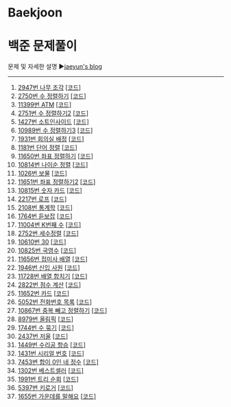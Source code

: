 # Baekjoon
백준 문제풀이
======================
문제 및 자세한 설명
▶[jaeyun's blog](https://blog.naver.com/jaeyoon_95)

- - -
1.  [2947번 나무 조각](https://blog.naver.com/jaeyoon_95/221747792698)  [[코드]](https://github.com/jaeyun95/Baekjoon/blob/master/code/2947.py)
2.  [2750번 수 정렬하기](https://blog.naver.com/jaeyoon_95/222278523255)  [[코드]](https://github.com/jaeyun95/Baekjoon/blob/master/code/2750.py)
3.  [11399번 ATM](https://blog.naver.com/jaeyoon_95/222278540925)  [[코드]](https://github.com/jaeyun95/Baekjoon/blob/master/code/211399.py)
4.  [2751번 수 정렬하기2](https://blog.naver.com/jaeyoon_95/222278600068)  [[코드]](https://github.com/jaeyun95/Baekjoon/blob/master/code/2751.py)
5.  [1427번 소트인사이드](https://blog.naver.com/jaeyoon_95/222278656058)  [[코드]](https://github.com/jaeyun95/Baekjoon/blob/master/code/1427.py)
6.  [10989번 수 정렬하기3](https://blog.naver.com/jaeyoon_95/222278677706)  [[코드]](https://github.com/jaeyun95/Baekjoon/blob/master/code/10989.py)
7.  [1931번 회의실 배정](https://blog.naver.com/jaeyoon_95/222278712080)  [[코드]](https://github.com/jaeyun95/Baekjoon/blob/master/code/1931.py)
8.  [1181번 단어 정렬](https://blog.naver.com/jaeyoon_95/222278726643)  [[코드]](https://github.com/jaeyun95/Baekjoon/blob/master/code/1181.py)
9.  [11650번 좌표 정렬하기](https://blog.naver.com/jaeyoon_95/222278735509)  [[코드]](https://github.com/jaeyun95/Baekjoon/blob/master/code/11650.py)
10.  [10814번 나이순 정렬](https://blog.naver.com/jaeyoon_95/222278751075)  [[코드]](https://github.com/jaeyun95/Baekjoon/blob/master/code/10814.py)
11.  [1026번 보물](https://blog.naver.com/jaeyoon_95/222278804306)  [[코드]](https://github.com/jaeyun95/Baekjoon/blob/master/code/1026.py)
12.  [11651번 좌표 정렬하기2](https://blog.naver.com/jaeyoon_95/222279509940)  [[코드]](https://github.com/jaeyun95/Baekjoon/blob/master/code/111651.py)
13.  [10815번 숫자 카드](https://blog.naver.com/jaeyoon_95/222279560829)  [[코드]](https://github.com/jaeyun95/Baekjoon/blob/master/code/10815.py)
14.  [2217번 로프](https://blog.naver.com/jaeyoon_95/222279598560)  [[코드]](https://github.com/jaeyun95/Baekjoon/blob/master/code/2217.py)
15.  [2108번 통계학](https://blog.naver.com/jaeyoon_95/222279660170)  [[코드]](https://github.com/jaeyun95/Baekjoon/blob/master/code/2108.py)
16.  [1764번 듣보잡](https://blog.naver.com/jaeyoon_95/222279686869)  [[코드]](https://github.com/jaeyun95/Baekjoon/blob/master/code/1764.py)
17.  [11004번 K번째 수](https://blog.naver.com/jaeyoon_95/222280383890)  [[코드]](https://github.com/jaeyun95/Baekjoon/blob/master/code/11004.py)
18.  [2752번 세수정렬](https://blog.naver.com/jaeyoon_95/222280388707)  [[코드]](https://github.com/jaeyun95/Baekjoon/blob/master/code/2752.py)
19.  [10610번 30](https://blog.naver.com/jaeyoon_95/222280392491)  [[코드]](https://github.com/jaeyun95/Baekjoon/blob/master/code/10610.py)
20.  [10825번 국영수](https://blog.naver.com/jaeyoon_95/222280405305)  [[코드]](https://github.com/jaeyun95/Baekjoon/blob/master/code/10825.py)
21.  [11656번 접미사 배열](https://blog.naver.com/jaeyoon_95/222280413506)  [[코드]](https://github.com/jaeyun95/Baekjoon/blob/master/code/11656.py)
22.  [1946번 신입 사원](https://blog.naver.com/jaeyoon_95/222281713235)  [[코드]](https://github.com/jaeyun95/Baekjoon/blob/master/code/1946.py)
23.  [11728번 배열 합치기](https://blog.naver.com/jaeyoon_95/222281721521)  [[코드]](https://github.com/jaeyun95/Baekjoon/blob/master/code/11728.py)
24.  [2822번 점수 계산](https://blog.naver.com/jaeyoon_95/222281734593)  [[코드]](https://github.com/jaeyun95/Baekjoon/blob/master/code/2822.py)
25.  [11652번 카드](https://blog.naver.com/jaeyoon_95/222281740959)  [[코드]](https://github.com/jaeyun95/Baekjoon/blob/master/code/11652.py)
26.  [5052번 전화번호 목록](https://blog.naver.com/jaeyoon_95/222281764914)  [[코드]](https://github.com/jaeyun95/Baekjoon/blob/master/code/5052.py)
27.  [10867번 중복 빼고 정렬하기](https://blog.naver.com/jaeyoon_95/222281787407)  [[코드]](https://github.com/jaeyun95/Baekjoon/blob/master/code/10867.py)
28.  [8979번 올림픽](https://blog.naver.com/jaeyoon_95/222281829464)  [[코드]](https://github.com/jaeyun95/Baekjoon/blob/master/code/8979.py)
29.  [1744번 수 묶기](https://blog.naver.com/jaeyoon_95/222282896747)  [[코드]](https://github.com/jaeyun95/Baekjoon/blob/master/code/1744.py)
30.  [2437번 저울](https://blog.naver.com/jaeyoon_95/222282951172)  [[코드]](https://github.com/jaeyun95/Baekjoon/blob/master/code/2437.py)
31.  [1449번 수리공 항승](https://blog.naver.com/jaeyoon_95/222284111354)  [[코드]](https://github.com/jaeyun95/Baekjoon/blob/master/code/1449.py)
32.  [1431번 시리얼 번호](https://blog.naver.com/jaeyoon_95/222284164892)  [[코드]](https://github.com/jaeyun95/Baekjoon/blob/master/code/1431.py)
33.  [7453번 합이 0인 네 정수](https://blog.naver.com/jaeyoon_95/222285275286)  [[코드]](https://github.com/jaeyun95/Baekjoon/blob/master/code/7453.py)
34.  [1302번 베스트셀러](https://blog.naver.com/jaeyoon_95/222285293396)  [[코드]](https://github.com/jaeyun95/Baekjoon/blob/master/code/1302.py)
35.  [1991번 트리 순회](https://blog.naver.com/jaeyoon_95/222286148489)  [[코드]](https://github.com/jaeyun95/Baekjoon/blob/master/code/1991.py)
36.  [5397번 키로거](https://blog.naver.com/jaeyoon_95/222288686942)  [[코드]](https://github.com/jaeyun95/Baekjoon/blob/master/code/5397.py)
36.  [1655번 가운데를 말해요](https://blog.naver.com/jaeyoon_95/222294072618)  [[코드]](https://github.com/jaeyun95/Baekjoon/blob/master/code/1655.py)
